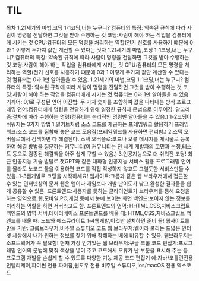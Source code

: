 # TIL
목차
1.21세기의 마법,코딩
 1-1코딩,너는 누구니?
  컴퓨터의 특징: 약속된 규칙에 따라 사람이 명령을 전달하면 그것을 받아 수행하는 것
  코딩:사람이 해야 하는 작업을 컴퓨터에게 시키는 것
   CPU:컴퓨터의 모든 명령을 처리하는 역할(전기 신호를 사용하기 떄문에 0과 1 이렇게 두가지 값만 계산할 수 있다는 것차
1.21세기의 마법,코딩
 1-1코딩,너는 누구니?
  컴퓨터의 특징: 약속된 규칙에 따라 사람이 명령을 전달하면 그것을 받아 수행하는 것
  코딩:사람이 해야 하는 작업을 컴퓨터에게 시키는 것
   CPU:컴퓨터의 모든 명령을 처리하는 역할(전기 신호를 사용하기 떄문에 0과 1 이렇게 두가지 값만 계산할 수 있다는 것
  컴퓨터는 0과 1만 알아들을 수 있음.
1.21세기의 마법,코딩
 1-1코딩,너는 누구니?
  컴퓨터의 특징: 약속된 규칙에 따라 사람이 명령을 전달하면 그것을 받아 수행하는 것
  코딩:사람이 해야 하는 작업을 컴퓨터에게 시키는 것
  컴퓨터는 0과 1만 알아들을 수 있음.
  기계어: 0,1로 구성된 언어
  이진법: 두 가지 숫자를 조합하여 값을 나타내는 방식
  프로그래밍 언어:컴퓨터에게 명령을 전달하기 위해 일정한 규칙과 문법으로 이루어짐.
  알고리즘:절차에 따라 수행하는 명령(컴퓨터는 논리적인  명령만 알아들을 수 있음.)
  1-2코딩이 쉬워지는 3가지 방법
  1.밀키트처럼 소스 코드를 제공하는 프레임워크 활용하기
    프래임워크:소스 코드를 집합해 놓은 코드 모음집(프레임워크를 사용하면 편리함.)
  2.스택 오버플로에서 검색하면 다 해결된다.
    스택 오버플로:코드나 오류 메시지를 게시물로 등록하여 해결 방법을 질문하는 커뮤니티(이 커뮤니티는 전 세계 개발자의 고민과 논쟁,테스트 등으로 검종된 해결책을 아주 쉽게 구할 수 있음.)
  3.인공지능으로 더 쉬워진 코딩!
    최근 인공지능 기술 발달로 챗GPT와 같은 대화형 인공지능 서비스 활용
    프로그래밍 언어를 몰라도 노코드 툴을 이용하면 코드를 직접 작성하지 않고도 그럴듯한 서비스만들 수 있음.
  1-3웹개발로 코딩을 시작하세요!
    웹사이트:크롬과 같은 웹 브라우저에서 접근할 수 있는 인터넷상의 문서
    웹은 앱이나 개임보다 개발 난이도가 낮고 완성한 결과물을 쉽게 공유할 수 있음.
    프론트엔드:사용자를 뜻하는 클라이언트가 브라우저를 통해 요청을 하는 영역으로,웹,모바일,PC,게임 등에서 눈에 보이는 화면
    백엔드:보이지 않는 정보를 처리하는 역할을 하면 서버라고도 함.
    프론트엔드의 영역: HHTML,CSS,자바스크립트
    백엔드의 영역:서버,데이터베이스
    프론트엔드를 배울 때: HTML,CSS,자바스크립트
    백엔드를 배울 때: 노드와 에스큐라이트
  1-4웹개발,이것만 설치하면 준비 끝!
    웹사이트를 만들 기반: 크롬브라우저,비주얼 스튜디오 코드
    웹 브라우저:웹이라 불리는 드넓은 인터넷 세상에서 내가 원하는 정보를 찾기 위해 항해하는 배에 비유할 수 있음.
    웹브라우저는 소프트웨어가 꼭 필요함!
    현재 가장 인기있는 웹 브라우저:구글 크롬
    코드 편집기:프로그래밍 언어의 문법에 맞춰 색상을 넣어 주고 코드애서 오류가 난 부분을 표시해 주는 등 프로그램 개발을 손쉽게 할 수 있도록 다양한 기능 제공
    코드 편집기 예:자바/코틀린전용 인텔리제이,파이썬 전용 파이참,원도우 전용 비주얼 스튜디오,ios/macOS 전용 엑스코드
